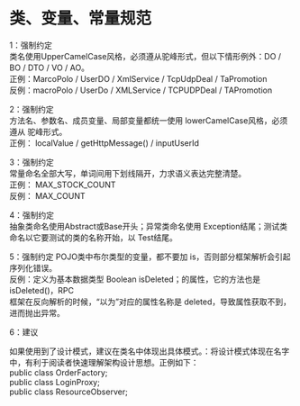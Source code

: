 # 类、变量、常量规范

1：强制约定  
类名使用UpperCamelCase风格，必须遵从驼峰形式，但以下情形例外：DO / BO / 
DTO / VO / AO。  
正例：MarcoPolo / UserDO / XmlService / TcpUdpDeal / TaPromotion   
反例：macroPolo / UserDo / XMLService / TCPUDPDeal / TAPromotion

2：强制约定  
方法名、参数名、成员变量、局部变量都统一使用 lowerCamelCase风格，必须遵从
驼峰形式。  
正例： localValue / getHttpMessage() / inputUserId

3：强制约定  
常量命名全部大写，单词间用下划线隔开，力求语义表达完整清楚。  
正例： MAX_STOCK_COUNT   
反例： MAX_COUNT

4：强制约定  
抽象类命名使用Abstract或Base开头；异常类命名使用 Exception结尾；测试类
命名以它要测试的类的名称开始，以 Test结尾。

5：强制约定
POJO类中布尔类型的变量，都不要加 is，否则部分框架解析会引起序列化错误。   
反例：定义为基本数据类型 Boolean isDeleted；的属性，它的方法也是 isDeleted()，RPC  
框架在反向解析的时候，“以为”对应的属性名称是 deleted，导致属性获取不到，进而抛出异常。

6：建议

如果使用到了设计模式，建议在类名中体现出具体模式。：将设计模式体现在名字中，有利于阅读者快速理解架构设计思想。正例如下：  
public class OrderFactory;   
public class LoginProxy;   
public class ResourceObserver;
